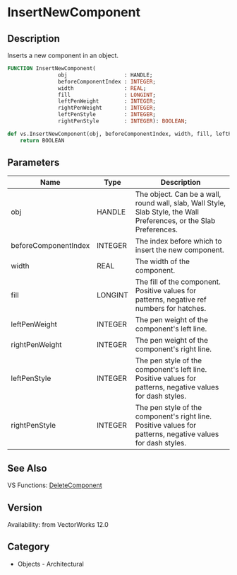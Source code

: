 # InsertNewComponent

## Description
Inserts a new component in an object.

```pascal
FUNCTION InsertNewComponent(
				obj                  : HANDLE;
				beforeComponentIndex : INTEGER;
				width                : REAL;
				fill                 : LONGINT;
				leftPenWeight        : INTEGER;
				rightPenWeight       : INTEGER;
				leftPenStyle         : INTEGER;
				rightPenStyle        : INTEGER): BOOLEAN;
```

```python
def vs.InsertNewComponent(obj, beforeComponentIndex, width, fill, leftPenWeight, rightPenWeight, leftPenStyle, rightPenStyle):
    return BOOLEAN
```

## Parameters
|Name|Type|Description|
|---|---|---|
|obj|HANDLE|The object. Can be a wall, round wall, slab, Wall Style, Slab Style, the Wall Preferences, or the Slab Preferences.|
|beforeComponentIndex|INTEGER|The index before which to insert the new component.|
|width|REAL|The width of the component.|
|fill|LONGINT|The fill of the component.  Positive values for patterns, negative ref numbers for hatches.|
|leftPenWeight|INTEGER|The pen weight of the component's left line.|
|rightPenWeight|INTEGER|The pen weight of the component's right line.|
|leftPenStyle|INTEGER|The pen style of the component's left line.  Positive values for patterns, negative values for dash styles.|
|rightPenStyle|INTEGER|The pen style of the component's right line.  Positive values for patterns, negative values for dash styles.|

## See Also
VS Functions:
[DeleteComponent](DeleteComponent.md)

## Version
Availability: from VectorWorks 12.0

## Category
* Objects - Architectural

